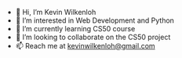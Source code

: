 - 👋 Hi, I’m Kevin Wilkenloh
- 👀 I’m interested in Web Development and Python
- 🌱 I’m currently learning CS50 course
- 💞️ I’m looking to collaborate on the CS50 project
- 📫 Reach me  at kevinwilkenloh@gmail.com

<!---
Kevinwilkenloh/Kevinwilkenloh is a ✨ special ✨ repository because its `README.md` (this file) appears on your GitHub profile.
You can click the Preview link to take a look at your changes.
--->
